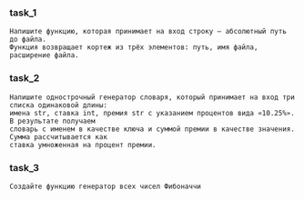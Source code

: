 
### task_1
    Напишите функцию, которая принимает на вход строку — абсолютный путь до файла.
    Функция возвращает кортеж из трёх элементов: путь, имя файла, расширение файла.

### task_2
    Напишите однострочный генератор словаря, который принимает на вход три списка одинаковой длины:
    имена str, ставка int, премия str с указанием процентов вида «10.25%». В результате получаем
    словарь с именем в качестве ключа и суммой премии в качестве значения. Сумма рассчитывается как
    ставка умноженная на процент премии.

### task_3
    Создайте функцию генератор всех чисел Фибоначчи
